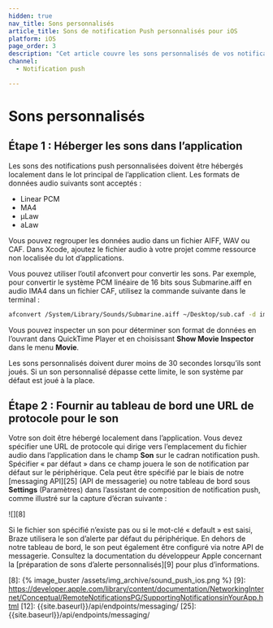 ```yaml
---
hidden: true
nav_title: Sons personnalisés
article_title: Sons de notification Push personnalisés pour iOS
platform: iOS
page_order: 3
description: "Cet article couvre les sons personnalisés de vos notifications push iOS."
channel:
  - Notification push

---
```


# Sons personnalisés

## Étape 1 : Héberger les sons dans l’application

Les sons des notifications push personnalisées doivent être hébergés localement dans le lot principal de l’application client. Les formats de données audio suivants sont acceptés :

- Linear PCM
- MA4
- µLaw
- aLaw

Vous pouvez regrouper les données audio dans un fichier AIFF, WAV ou CAF. Dans Xcode, ajoutez le fichier audio à votre projet comme ressource non localisée du lot d’applications.

Vous pouvez utiliser l’outil afconvert pour convertir les sons. Par exemple, pour convertir le système PCM linéaire de 16 bits sous Submarine.aiff en audio IMA4 dans un fichier CAF, utilisez la commande suivante dans le terminal :

```bash
afconvert /System/Library/Sounds/Submarine.aiff ~/Desktop/sub.caf -d ima4 -f caff -v
```

Vous pouvez inspecter un son pour déterminer son format de données en l’ouvrant dans QuickTime Player et en choisissant **Show Movie Inspector** dans le menu **Movie**.

Les sons personnalisés doivent durer moins de 30 secondes lorsqu’ils sont joués. Si un son personnalisé dépasse cette limite, le son système par défaut est joué à la place.

## Étape 2 : Fournir au tableau de bord une URL de protocole pour le son

Votre son doit être hébergé localement dans l’application. Vous devez spécifier une URL de protocole qui dirige vers l’emplacement du fichier audio dans l’application dans le champ **Son** sur le cadran notification push. Spécifier « par défaut » dans ce champ jouera le son de notification par défaut sur le périphérique. Cela peut être spécifié par le biais de notre [messaging API][25] (API de messagerie) ou notre tableau de bord sous **Settings** (Paramètres) dans l’assistant de composition de notification push, comme illustré sur la capture d’écran suivante :

![][8]

Si le fichier son spécifié n’existe pas ou si le mot-clé « default » est saisi, Braze utilisera le son d’alerte par défaut du périphérique. En dehors de notre tableau de bord, le son peut également être configuré via notre API de messagerie. Consultez la documentation du développeur Apple concernant la [préparation de sons d’alerte personnalisés][9] pour plus d’informations.

[8]: {% image_buster /assets/img_archive/sound_push_ios.png %}
[9]: https://developer.apple.com/library/content/documentation/NetworkingInternet/Conceptual/RemoteNotificationsPG/SupportingNotificationsinYourApp.html
[12]: {{site.baseurl}}/api/endpoints/messaging/
[25]: {{site.baseurl}}/api/endpoints/messaging/
